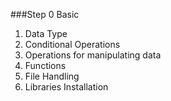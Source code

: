 ###Step 0 Basic  
1. Data Type
2. Conditional Operations
3. Operations for manipulating data
4. Functions
5. File Handling
6. Libraries Installation
